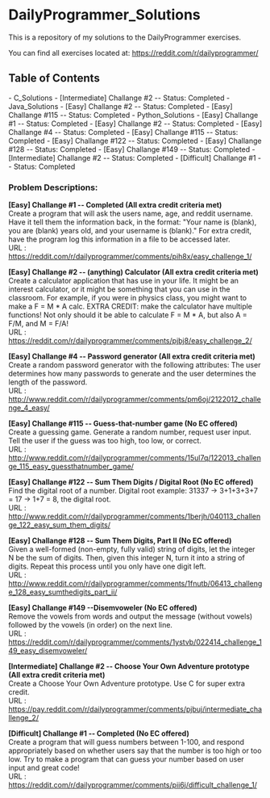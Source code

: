 DailyProgrammer_Solutions
=========================

This is a repository of my solutions to the DailyProgrammer exercises. 

You can find all exercises located at: https://reddit.com/r/dailyprogrammer/

<h2>Table of Contents</h2>
- C_Solutions
  - [Intermediate] Challange #2 -- Status: Completed
- Java_Solutions
  - [Easy] Challange #2 -- Status: Completed
  - [Easy] Challange #115 -- Status: Completed
- Python_Solutions
  - [Easy] Challange #1 -- Status: Completed
  - [Easy] Challange #2 -- Status: Completed
  - [Easy] Challange #4 -- Status: Completed
  - [Easy] Challange #115 -- Status: Completed
  - [Easy] Challange #122 -- Status: Completed
  - [Easy] Challange #128 -- Status: Completed
  - [Easy] Challange #149 -- Status: Completed
  - [Intermediate] Challange #2 -- Status: Completed
  - [Difficult] Challange #1 -- Status: Completed




<h3>Problem Descriptions: </h3>


<strong> [Easy] Challange #1 -- Completed (All extra credit criteria met) </strong>
<BR>
Create a program that will ask the users name, age, and reddit username. 
Have it tell them the information back, in the format:
"Your name is (blank), you are (blank) years old, and your username is (blank)."
For extra credit, have the program log this information in a file to be accessed later.
<BR>
URL : https://reddit.com/r/dailyprogrammer/comments/pih8x/easy_challenge_1/

<strong> [Easy] Challange #2 -- (anything) Calculator (All extra credit criteria met) </strong>
<BR>
Create a calculator application that has use in your life. It might be an interest calculator, or it might be something that you can use in the classroom. For example, if you were in physics class, you might want to make a F = M * A calc.
EXTRA CREDIT: make the calculator have multiple functions! Not only should it be able to calculate F = M * A, but also A = F/M, and M = F/A!
<BR>
URL : https://reddit.com/r/dailyprogrammer/comments/pjbj8/easy_challenge_2/

<strong> [Easy] Challange #4 -- Password generator (All extra credit criteria met) </strong>
<BR>
Create a random password generator with the following attributes: The user determines how many passwords to generate 
and the user determines the length of the password.
<BR>
URL : http://www.reddit.com/r/dailyprogrammer/comments/pm6oj/2122012_challenge_4_easy/

<strong> [Easy] Challange #115 -- Guess-that-number game (No EC offered) </strong>
<BR>
Create a guessing game. Generate a random number, request user input. Tell the user if the guess was too high, too low, or correct.
<BR>
URL : http://www.reddit.com/r/dailyprogrammer/comments/15ul7q/122013_challenge_115_easy_guessthatnumber_game/

<strong> [Easy] Challange #122 -- Sum Them Digits / Digital Root (No EC offered) </strong>
<BR>
Find the digital root of a number. 
Digital root example: 31337 -> 3+1+3+3+7 = 17 -> 1+7 = 8, the digital root.
<BR>
URL : http://www.reddit.com/r/dailyprogrammer/comments/1berjh/040113_challenge_122_easy_sum_them_digits/

<strong> [Easy] Challange #128 -- Sum Them Digits, Part II (No EC offered) </strong>
<BR>
Given a well-formed (non-empty, fully valid) string of digits, let the integer N be the sum of digits. Then, given this integer N, turn it into a string of digits. Repeat this process until you only have one digit left.
<BR>
URL : http://www.reddit.com/r/dailyprogrammer/comments/1fnutb/06413_challenge_128_easy_sumthedigits_part_ii/

<strong> [Easy] Challange #149 --Disemvoweler (No EC offered) </strong>
<BR>
Remove the vowels from words and output the message (without vowels) followed by the vowels (in order) on the next line.
<BR>
URL : https://reddit.com/r/dailyprogrammer/comments/1ystvb/022414_challenge_149_easy_disemvoweler/

<strong> [Intermediate] Challange #2 -- Choose Your Own Adventure prototype (All extra credit criteria met) </strong>
<BR>
Create a Choose Your Own Adventure prototype. Use C for super extra credit.
<BR>
URL : https://pay.reddit.com/r/dailyprogrammer/comments/pjbuj/intermediate_challenge_2/

<strong> [Difficult] Challange #1 -- Completed (No EC offered) </strong>
<BR>
Create a program that will guess numbers between 1-100, and respond appropriately based on 
whether users say that the number is too high or too low. 
Try to make a program that can guess your number based on user input and great code!
<BR>
URL : https://reddit.com/r/dailyprogrammer/comments/pii6j/difficult_challenge_1/
